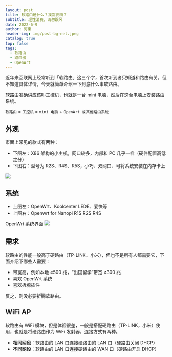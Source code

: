```yaml
---
layout: post
title: 软路由是什么？我需要吗？
subtitle: 理性消费，请勿跟风
date: 2022-6-9
author: 河東
header-img: img/post-bg-net.jpeg
catalog: true
top: false
tags:
  - 软路由
  - 路由器
  - OpenWrt
---
```


近年来互联网上经常听到「软路由」这三个字，首次听到者只知道和路由有关，但不知道具体详情，今天就简单介绍一下到底什么事软路由。

软路由准确讲应该叫工控机，也就是一台 mini 电脑，然后在这台电脑上安装路由系统。

`软路由` = `工控机` = `mini 电脑` + `OpenWrt 或其他路由系统`

## 外观

市面上常见的款式有两种：

- 下图左：X86 架构的小主机，网口较多，内部和 PC 几乎一样（硬件配置高低之分）
- 下图右：型号为 R2S、R4S、R5S，小巧、双网口、可将系统安装在内存卡上

![](https://i.imgur.com/LixczQt.jpg)

## 系统

- 上图左：OpenWrt、Koolcenter LEDE、爱快等
- 上图右：Openwrt for Nanopi R1S R2S R4S

OpenWrt 系统界面
![](https://i.imgur.com/VO1oRsO.png)

## 需求

软路由的性能一般高于硬路由（TP-LINK、小米），但也不是所有人都需要它，下面介绍下哪些人需要：

- 带宽高，例如本地 ≥500 兆，“出国留学”带宽 ≥300 兆
- 喜欢 OpenWrt 系统
- 喜欢折腾插件

反之，则没必要折腾软路由。

## WiFi AP

软路由有 WiFi 模块，但是体验很差，一般是搭配硬路由（TP-LINK，小米）使用，也就是将硬路由作为 WiFi 发射器，连接方式有两种。

- **相同网段**：软路由的 LAN 口连接硬路由的 LAN 口（硬路由关闭 DHCP）
- **不同网段**：软路由的 LAN 口连接硬路由的 WAN 口（硬路由开启 DHCP）
